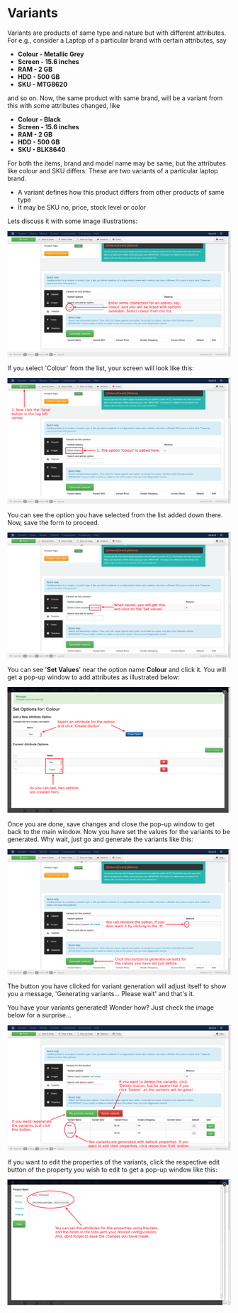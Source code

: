 # Variants

Variants are products of same type and nature but with different attributes. For e.g., consider a Laptop of a particular brand with certain attributes, say
* **Colour - Metallic Grey**
* **Screen - 15.6 inches**
* **RAM    - 2 GB**
* **HDD    - 500 GB**
* **SKU    - MTG8620**

and so on. Now, the same product with same brand, will be a variant from this with some attributes changed, like
* **Colour - Black**
* **Screen - 15.6 inches**
* **RAM    - 2 GB**
* **HDD    - 500 GB**
* **SKU    - BLK8640**

For both the items, brand and model name may be same, but the attributes like colour and SKU differs. These are two variants of a particular laptop brand.

* A variant defines how this product differs from other products of same type
* It may be SKU no, price, stock level or color

Lets discuss it with some image illustrations:

![Variant 1](product_variable_variant_1.png)

If you select 'Colour' from the list, your screen will look like this:

![Variant 2](product_variable_variant_2.png)

You can see the option you have selected from the list added down there. Now, save the form to proceed.

![Variant 3](product_variable_variant_3.png)

You can see '**Set Values**' near the option name **Colour** and click it. You will get a pop-up window to add attributes as illustrated below:

![Variant 4](product_variable_variant_4.png)

Once you are done, save changes and close the pop-up window to get back to the main window. Now you have set the values for the variants to be generated. Why wait, just go and generate the variants like this:

![variant 7](product_variable_variant_7.png)

The button you have clicked for variant generation will adjust itself to show you a message, 'Generating variants... Please wait' and that's it. 



You have your variants generated! Wonder how? Just check the image below for a surprise...

![Variant 5](product_variable_variant_5.png)

If you want to edit the properties of the variants, click the respective edit button of the property you wish to edit to get a pop-up window like this:

![Variant 6](product_variable_variant_6.png)




